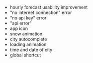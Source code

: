 * hourly forecast usability improvement
* "no internet connection" error
* "no api key" error
* "api error"
* app icon
* snow animation
* city autocomplete
* loading animation
* time and date of city
* global shortcut
